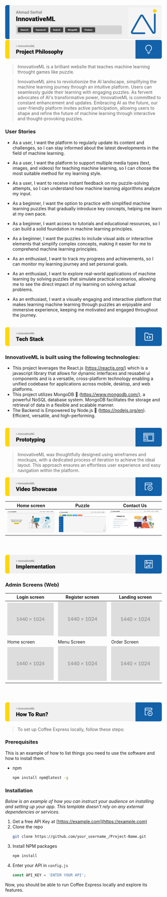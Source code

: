 <img src="./readme/title1.svg"/>

<br>
<!-- <br> -->

<!-- project philosophy -->
<img src="./readme/title2.svg"/>

> InnovativeML is a brilliant website that teaches machine learning throught games like puzzle.

>InnovativeML aims to revolutionize the AI landscape, simplifying the machine learning journey through an intuitive platform. Users can seamlessly guide their learning with engaging puzzles. As fervent advocates of AI's transformative power, InnovativeML is committed to constant enhancement and updates. Embracing AI as the future, our user-friendly platform invites active participation, allowing users to shape and refine the future of machine learning through interactive and thought-provoking puzzles.
### User Stories

- As a user, I want the platform to regularly update its content and challenges, so I can stay informed about the latest developments in the field of machine learning.

- As a user, I want the platform to support multiple media types (text, images, and videos) for teaching machine learning, so I can choose the most suitable method for my learning style.

- As a user, I want to receive instant feedback on my puzzle-solving attempts, so I can understand how machine learning algorithms analyze my input.

- As a beginner, I want the option to practice with simplified machine learning puzzles that gradually introduce key concepts, helping me learn at my own pace.

- As a beginner, I want access to tutorials and educational resources, so I can build a solid foundation in machine learning principles.

- As a beginner, I want the puzzles to include visual aids or interactive elements that simplify complex concepts, making it easier for me to comprehend machine learning principles.

- As an enthusiast, I want to track my progress and achievements, so I can monitor my learning journey and set personal goals.

- As an enthusiast, I want to explore real-world applications of machine learning by solving puzzles that simulate practical scenarios, allowing me to see the direct impact of my learning on solving actual   
  problems.

- As an enthusiast, I want a visually engaging and interactive platform that makes learning machine learning through puzzles an enjoyable and immersive experience, keeping me motivated and engaged throughout the 
  journey.

<br>
<!-- <br> -->
<!-- Tech stacks -->
<img src="./readme/title5.svg"/>

###  InnovativeML is built using the following technologies:

- This project leverages the React.js (https://reactjs.org/) which is a javascript library that allows for dynamic interfaces and reusabel ui components and is a versatile, cross-platform technology enabling a unified codebase for applications across mobile, desktop, and web platforms.
- This project utilizes MongoDB 🍃 (https://www.mongodb.com/), a powerful NoSQL database system. MongoDB facilitates the storage and retrieval of data in a flexible and scalable manner.
- The Backend is Empowered by Node.js 🚀 (https://nodejs.org/en). Efficient, versatile, and high-performing.

<br>
<!-- <br> -->

<!-- Prototyping -->
<img src="./readme/title3.svg"/>

> InnovativeML was thoughtfully designed using wireframes and mockups, with a dedicated process of iteration to achieve the ideal layout. This approach ensures an effortless user experience and easy navigation 
  within the platform.

<!-- ### Wireframes
| Login screen  | Register screen |  Landing screen |
| ---| ---| ---|
| ![Landing](./readme/demo/landingwireframe.png) | ![fsdaf](./readme/demo/1440x1024.png) | ![fsdaf](./readme/demo/1440x1024.png) | -->

<img src="./readme/title7.svg"/>

| Home screen  | Puzzle | Contact Us |
| ---| ---| ---|
| ![Landing](./readme/demo/Landing%20mockup.png) | ![fsdaf](./readme/demo/PuzzleMockup.png) | ![fsdaf](./readme/demo/ContactUsMockup.png) |

<br><br>

<!-- Implementation -->
<img src="./readme/title4.svg"/>

<!-- > Using the wireframes and mockups as a guide, we implemented the Coffee Express app with the following features:

### User Screens (Mobile)
| Login screen  | Register screen | Landing screen | Loading screen |
| ---| ---| ---| ---|
| ![Landing](https://placehold.co/900x1600) | ![fsdaf](https://placehold.co/900x1600) | ![fsdaf](https://placehold.co/900x1600) | ![fsdaf](https://placehold.co/900x1600) |
| Home screen  | Menu Screen | Order Screen | Checkout Screen |
| ![Landing](https://placehold.co/900x1600) | ![fsdaf](https://placehold.co/900x1600) | ![fsdaf](https://placehold.co/900x1600) | ![fsdaf](https://placehold.co/900x1600) | -->

### Admin Screens (Web)
| Login screen  | Register screen |  Landing screen |
| ---| ---| ---|
| ![Landing](./readme/demo/1440x1024.png) | ![fsdaf](./readme/demo/1440x1024.png) | ![fsdaf](./readme/demo/1440x1024.png) |
| Home screen  | Menu Screen | Order Screen |
| ![Landing](./readme/demo/1440x1024.png) | ![fsdaf](./readme/demo/1440x1024.png) | ![fsdaf](./readme/demo/1440x1024.png) |

<br><br>


<!-- How to run -->
<img src="./readme/title6.svg"/>

> To set up Coffee Express locally, follow these steps:

### Prerequisites

This is an example of how to list things you need to use the software and how to install them.
* npm
  ```sh
  npm install npm@latest -g
  ```

### Installation

_Below is an example of how you can instruct your audience on installing and setting up your app. This template doesn't rely on any external dependencies or services._

1. Get a free API Key at [https://example.com](https://example.com)
2. Clone the repo
   ```sh
   git clone https://github.com/your_username_/Project-Name.git
   ```
3. Install NPM packages
   ```sh
   npm install
   ```
4. Enter your API in `config.js`
   ```js
   const API_KEY = 'ENTER YOUR API';
   ```

Now, you should be able to run Coffee Express locally and explore its features.
